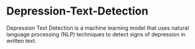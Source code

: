 # Depression-Text-Detection
Depression Text Detection is a machine learning model that uses natural language processing (NLP) techniques to detect signs of depression in written text. 
